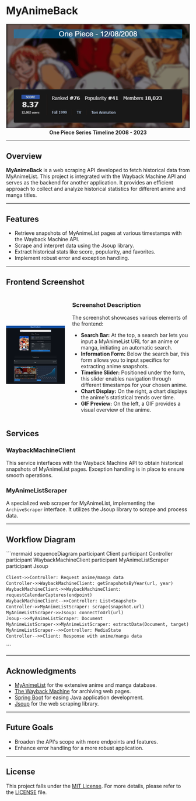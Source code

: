 # MyAnimeBack

<div align="center">
  <img src="./assets/one_piece_timeline.gif" alt="One Piece Timeline Gif">
  <br/>
  <b>One Piece Series Timeline 2008 - 2023</b>
</div>

---

## Overview

**MyAnimeBack** is a web scraping API developed to fetch historical data from MyAnimeList. This project is integrated with the Wayback Machine API and serves as the backend for another application. It provides an efficient approach to collect and analyze historical statistics for different anime and manga titles.

---

##  Features

- Retrieve snapshots of MyAnimeList pages at various timestamps with the Wayback Machine API.
- Scrape and interpret data using the Jsoup library.
- Extract historical stats like score, popularity, and favorites.
- Implement robust error and exception handling.

---


##  Frontend Screenshot

<div style="display: flex; align-items: center;">
  <div style="flex: 1;">
    <img src="./assets/frontend_overview.png" alt="Frontend Overview">
  </div>
  <div style="flex: 2; margin-left: 20px;">
    <h3>Screenshot Description</h3>
    <p>The screenshot showcases various elements of the frontend:</p>
    <ul>
      <li><strong>Search Bar:</strong> At the top, a search bar lets you input a MyAnimeList URL for an anime or manga, initiating an automatic search.</li>
      <li><strong>Information Form:</strong> Below the search bar, this form allows you to input specifics for extracting anime snapshots.</li>
      <li><strong>Timeline Slider:</strong> Positioned under the form, this slider enables navigation through different timestamps for your chosen anime.</li>
      <li><strong>Chart Display:</strong> On the right, a chart displays the anime's statistical trends over time.</li>
      <li><strong>GIF Preview:</strong> On the left, a GIF provides a visual overview of the anime.</li>
    </ul>
  </div>
</div>


##  Services

### WaybackMachineClient

This service interfaces with the Wayback Machine API to obtain historical snapshots of MyAnimeList pages. Exception handling is in place to ensure smooth operations.

### MyAnimeListScraper

A specialized web scraper for MyAnimeList, implementing the `ArchiveScraper` interface. It utilizes the Jsoup library to scrape and process data.

---

##  Workflow Diagram

\```mermaid
sequenceDiagram
    participant Client
    participant Controller
    participant WaybackMachineClient
    participant MyAnimeListScraper
    participant Jsoup

    Client->>Controller: Request anime/manga data
    Controller->>WaybackMachineClient: getSnapshotsByYear(url, year)
    WaybackMachineClient->>WaybackMachineClient: requestCalendarCaptures(endpoint)
    WaybackMachineClient-->>Controller: List<Snapshot>
    Controller->>MyAnimeListScraper: scrape(snapshot.url)
    MyAnimeListScraper->>Jsoup: connectToUrl(url)
    Jsoup-->>MyAnimeListScraper: Document
    MyAnimeListScraper->>MyAnimeListScraper: extractData(Document, target)
    MyAnimeListScraper-->>Controller: MediaState
    Controller-->>Client: Response with anime/manga data
\```

---

##  Acknowledgments

- [MyAnimeList](https://myanimelist.net) for the extensive anime and manga database.
- [The Wayback Machine](https://archive.org/web/) for archiving web pages.
- [Spring Boot](https://spring.io/projects/spring-boot) for easing Java application development.
- [Jsoup](https://jsoup.org/) for the web scraping library.

---

##  Future Goals

- Broaden the API's scope with more endpoints and features.
- Enhance error handling for a more robust application.

---

##  License

This project falls under the [MIT License](LICENSE). For more details, please refer to the [LICENSE](LICENSE) file.
